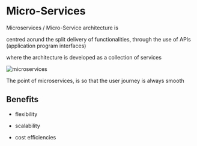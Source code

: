 # Micro-Services

Microservices / Micro-Service architecture is 

centred aorund the split delivery of functionalities, through the use of APIs (application program interfaces)

where the architecture is developed as a collection of services

![microservices](https://user-images.githubusercontent.com/47668244/189633670-1a9737c3-a53a-45df-915a-d2c1a8d50176.png)

The point of microservices, is so that the user journey is always smooth

## Benefits

- flexibility

- scalability

- cost efficiencies
